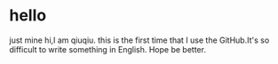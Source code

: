 # hello
just mine
hi,I am qiuqiu.
this is the first time that I use the GitHub.It's so difficult to write something in English. Hope be better.
